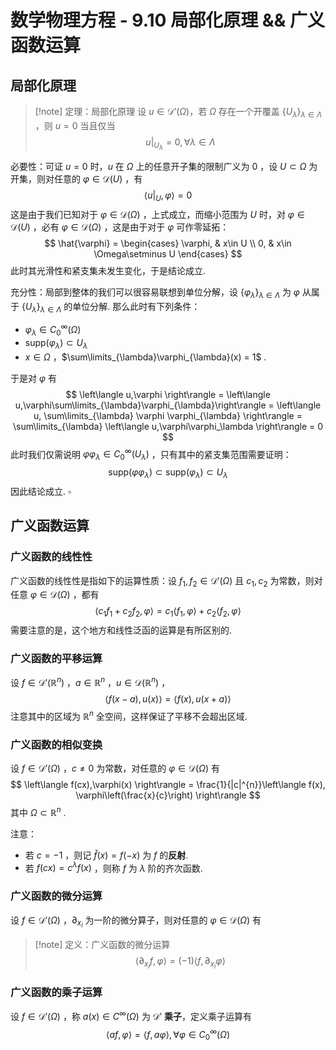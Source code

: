 # 数学物理方程 - 9.10 局部化原理 && 广义函数运算

## 局部化原理

>[!note] 定理：局部化原理
>设 $u\in \mathscr{D}'(\Omega)$，若 $\Omega$ 存在一个开覆盖 $\left\lbrace U_{\lambda} \right\rbrace_{\lambda\in \Lambda}$ ，则 $u=0$ 当且仅当
>$$ u\big|_{U_{\lambda}} = 0, \forall \lambda\in \Lambda  $$

必要性：可证 $u=0$ 时，$u$ 在 $\Omega$ 上的任意开子集的限制广义为 $0$ ，设 $U\subset \Omega$ 为开集，则对任意的 $\varphi\in \mathscr{D}(U)$ ，有
$$
\left\langle u\big|_{U}, \varphi \right\rangle = 0
$$
这是由于我们已知对于 $\varphi\in \mathscr{D}(\Omega)$ ，上式成立，而缩小范围为 $U$ 时，对 $\varphi\in \mathscr{D}(U)$ ，必有 $\varphi\in \mathscr{D}(\Omega)$ ，这是由于对于 $\varphi$ 可作零延拓：
$$
\hat{\varphi} = 
\begin{cases}
\varphi, & x\in U \\
0, & x\in \Omega\setminus U
\end{cases}
$$
此时其光滑性和紧支集未发生变化，于是结论成立.

充分性：局部到整体的我们可以很容易联想到单位分解，设 $\left\lbrace \varphi_\lambda \right\rbrace_{\lambda\in \Lambda}$ 为 $\varphi$ 从属于 $\left\lbrace U_{\lambda} \right\rbrace_{\lambda\in\Lambda}$ 的单位分解. 那么此时有下列条件：
- $\varphi_{\lambda}\in C_{0}^{\infty}(\Omega)$ 
- $\mathrm{supp}(\varphi_{\lambda}) \subset U_{\lambda}$ 
- $x\in \Omega$ ，$\sum\limits_{\lambda}\varphi_{\lambda}(x) = 1$ .

于是对 $\varphi$ 有
$$
\left\langle u,\varphi \right\rangle = \left\langle u,\varphi\sum\limits_{\lambda}\varphi_{\lambda}\right\rangle = \left\langle u, \sum\limits_{\lambda} \varphi \varphi_{\lambda} \right\rangle = \sum\limits_{\lambda} \left\langle u,\varphi\varphi_\lambda \right\rangle = 0
$$
此时我们仅需说明 $\varphi \varphi_{\lambda}\in C_{0}^{\infty}(U_{\lambda})$ ，只有其中的紧支集范围需要证明：
$$
\mathrm{supp}(\varphi \varphi_{\lambda}) \subset \mathrm{supp}(\varphi_{\lambda}) \subset U_{\lambda}
$$
因此结论成立. $\square$

## 广义函数运算

### 广义函数的线性性

广义函数的线性性是指如下的运算性质：设 $f_{1},f_{2}\in \mathscr{D}'(\Omega)$ 且 $c_{1},c_{2}$ 为常数，则对任意 $\varphi\in \mathscr{D}(\Omega)$ ，都有
$$
\left\langle c_{1}f_{1}+c_{2}f_{2}, \varphi \right\rangle = c_{1} \left\langle f_{1},\varphi \right\rangle + c_{2} \left\langle f_{2},\varphi \right\rangle
$$
需要注意的是，这个地方和线性泛函的运算是有所区别的.

### 广义函数的平移运算
设 $f\in \mathscr{D}'(\mathbb{R}^{n})$ ，$a\in \mathbb{R}^{n}$ ，$u\in \mathscr{D}(\mathbb{R}^{n})$ ，
$$
\left\langle f(x-a),u(x) \right\rangle = \left\langle f(x), u(x+a) \right\rangle
$$
注意其中的区域为 $\mathbb{R}^{n}$ 全空间，这样保证了平移不会超出区域.

### 广义函数的相似变换
设 $f\in \mathscr{D}'(\Omega)$ ，$c\neq 0$ 为常数，对任意的 $\varphi\in \mathscr{D}(\Omega)$ 有
$$
\left\langle f(cx),\varphi(x) \right\rangle = \frac{1}{|c|^{n}}\left\langle f(x), \varphi\left(\frac{x}{c}\right) \right\rangle
$$
其中 $\Omega \subset \mathbb{R}^{n}$ .

注意：
- 若 $c = -1$ ，则记 $\check{f}(x) = f(-x)$ 为 $f$ 的**反射**.
- 若 $f(cx)=c^{\lambda}f(x)$ ，则称 $f$ 为 $\lambda$ 阶的齐次函数.

### 广义函数的微分运算

设 $f\in \mathscr{D}'(\Omega)$ ，$\partial_{x_{i}}$ 为一阶的微分算子，则对任意的 $\varphi\in \mathscr{D}(\Omega)$ 有

>[!note] 定义：广义函数的微分运算
>$$ \left\langle \partial_{x_{i}}f,\varphi \right\rangle = (-1) \left\langle f, \partial_{x_{i}}\varphi \right\rangle $$

### 广义函数的乘子运算
设 $f\in \mathscr{D}'(\Omega)$ ，称 $a(x)\in C^{\infty}(\Omega)$ 为 $\mathscr{D}'$ **乘子**，定义乘子运算有
$$
\left\langle af, \varphi \right\rangle = \left\langle f, a \varphi \right\rangle, \forall \varphi\in C_{0}^{\infty}(\Omega)
$$

